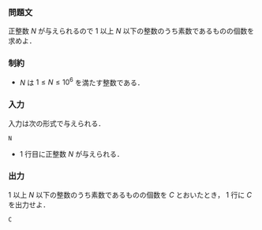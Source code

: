 ### 問題文
正整数 $N$ が与えられるので $1$ 以上 $N$ 以下の整数のうち素数であるものの個数を求めよ．

### 制約
- $N$ は $1 \le N \le 10^6$ を満たす整数である．

### 入力
入力は次の形式で与えられる．
```
N
```
- $1$ 行目に正整数 $N$ が与えられる．

### 出力
$1$ 以上 $N$ 以下の整数のうち素数であるものの個数を $C$ とおいたとき， $1$ 行に $C$ を出力せよ．
```
C
```
